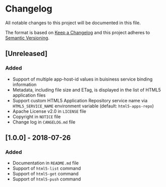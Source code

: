 # Changelog
All notable changes to this project will be documented in this file.

The format is based on [Keep a Changelog](http://keepachangelog.com/en/1.0.0/)
and this project adheres to [Semantic Versioning](http://semver.org/spec/v2.0.0.html).

## [Unreleased]
### Added
- Support of multiple app-host-id values in buisiness service binding information
- Metadata, including file size and ETag, is displayed in the list of HTML5 application files
- Support custom HTML5 Application Repository service name via `HTML5_SERVICE_NAME` environment variable (default: `html5-apps-repo`)
- Apache License v2.0 in `LICENSE` file
- Copyright in `NOTICE` file
- Change log in `CANGELOG.md` file

## [1.0.0] - 2018-07-26
### Added
- Documentation in `README.md` file
- Support of `html5-list` command
- Support of `html5-get` command
- Support of `html5-push` command


